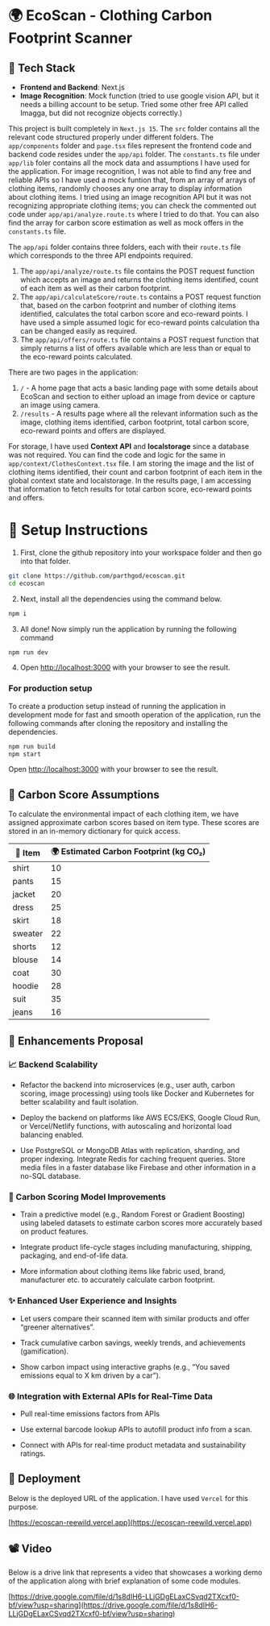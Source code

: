 # 🌍 EcoScan - Clothing Carbon Footprint Scanner

## 🔧 Tech Stack

- **Frontend and Backend**: Next.js
- **Image Recognition**: Mock function (tried to use google vision API, but it needs a billing account to be setup.
  Tried some other free API called Imagga, but did not recognize objects correctly.)

This project is built completely in `Next.js 15`. The `src` folder contains all the relevant code structured properly
under different folders. The `app/components` folder and `page.tsx` files represent the frontend code and backend code
resides under the `app/api` folder. The `constants.ts` file under `app/lib` foler contains all the mock data and
assumptions I have used for the application. For image recognition, I was not able to find any free and reliable APIs so
I have used a mock funtion that, from an array of arrays of clothing items, randomly chooses any one array to display
information about clothing items. I tried using an image recognition API but it was not recognizing appropriate clothing
items; you can check the commented out code under `app/api/analyze.route.ts` where I tried to do that. You can also find
the array for carbon score estimation as well as mock offers in the `constants.ts` file.

The `app/api` folder contains three folders, each with their `route.ts` file which corresponds to the three API
endpoints required.

1. The `app/api/analyze/route.ts` file contains the POST request function which accepts an image and returns the
   clothing items identified, count of each item as well as their carbon footprint.
2. The `app/api/calculateScore/route.ts` contains a POST request function that, based on the carbon footprint and number
   of clothing items identified, calculates the total carbon score and eco-reward points. I have used a simple assumed
   logic for eco-reward points calculation tha can be changed easily as required.
3. The `app/api/offers/route.ts` file contains a POST request function that simply returns a list of offers available
   which are less than or equal to the eco-reward points calculated.

There are two pages in the application:

1. `/` - A home page that acts a basic landing page with some details about EcoScan and section to either upload an
   image from device or capture an image using camera.
2. `/results` - A results page where all the relevant information such as the image, clothing items identified, carbon
   footprint, total carbon score, eco-reward points and offers are displayed.

For storage, I have used **Context API** and **localstorage** since a database was not required. You can find the code
and logic for the same in `app/context/ClothesContext.tsx` file. I am storing the image and the list of clothing items
identified, their count and carbon footprint of each item in the global context state and localstorage. In the results
page, I am accessing that information to fetch results for total carbon score, eco-reward points and offers.

# 🚀 Setup Instructions

1. First, clone the github repository into your workspace folder and then go into that folder.

```bash
git clone https://github.com/parthgod/ecoscan.git
cd ecoscan
```

2. Next, install all the dependencies using the command below.

```bash
npm i
```

3. All done! Now simply run the application by running the following command

```bash
npm run dev
```

4. Open [http://localhost:3000](http://localhost:3000) with your browser to see the result.

### For production setup

To create a production setup instead of running the application in development mode for fast and smooth operation of the
application, run the following commands after cloning the repository and installing the dependencies.

```bash
npm run build
npm start
```

Open [http://localhost:3000](http://localhost:3000) with your browser to see the result.

## 🌱 Carbon Score Assumptions

To calculate the environmental impact of each clothing item, we have assigned approximate carbon scores based on item
type. These scores are stored in an in-memory dictionary for quick access.

| 👕 Item | 🌍 Estimated Carbon Footprint (kg CO₂) |
| ------- | -------------------------------------- |
| shirt   | 10                                     |
| pants   | 15                                     |
| jacket  | 20                                     |
| dress   | 25                                     |
| skirt   | 18                                     |
| sweater | 22                                     |
| shorts  | 12                                     |
| blouse  | 14                                     |
| coat    | 30                                     |
| hoodie  | 28                                     |
| suit    | 35                                     |
| jeans   | 16                                     |

## 🌟 Enhancements Proposal

### 📈 Backend Scalability

- Refactor the backend into microservices (e.g., user auth, carbon scoring, image processing) using tools like Docker
  and Kubernetes for better scalability and fault isolation.

- Deploy the backend on platforms like AWS ECS/EKS, Google Cloud Run, or Vercel/Netlify functions, with autoscaling and
  horizontal load balancing enabled.

- Use PostgreSQL or MongoDB Atlas with replication, sharding, and proper indexing. Integrate Redis for caching frequent
  queries. Store media files in a faster database like Firebase and other information in a no-SQL database.

### 🌱 Carbon Scoring Model Improvements

- Train a predictive model (e.g., Random Forest or Gradient Boosting) using labeled datasets to estimate carbon scores
  more accurately based on product features.

- Integrate product life-cycle stages including manufacturing, shipping, packaging, and end-of-life data.

- More information about clothing items like fabric used, brand, manufacturer etc. to accurately calculate carbon
  footprint.

### ✨ Enhanced User Experience and Insights

- Let users compare their scanned item with similar products and offer “greener alternatives”.

- Track cumulative carbon savings, weekly trends, and achievements (gamification).

- Show carbon impact using interactive graphs (e.g., “You saved emissions equal to X km driven by a car”).

### 🌐 Integration with External APIs for Real-Time Data

- Pull real-time emissions factors from APIs

- Use external barcode lookup APIs to autofill product info from a scan.

- Connect with APIs for real-time product metadata and sustainability ratings.

## 📲 Deployment

Below is the deployed URL of the application. I have used `Vercel` for this purpose.

[https://ecoscan-reewild.vercel.app](https://ecoscan-reewild.vercel.app)

## 📽️ Video

Below is a drive link that represents a video that showcases a working demo of the application along with brief
explanation of some code modules.

[https://drive.google.com/file/d/1s8dIH6-LLjGDgELaxCSvqd2TXcxf0-bf/view?usp=sharing](https://drive.google.com/file/d/1s8dIH6-LLjGDgELaxCSvqd2TXcxf0-bf/view?usp=sharing)
